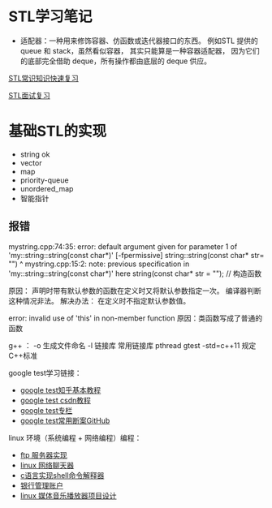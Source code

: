 # STL学习笔记

- 适配器：一种用来修饰容器、仿函数或迭代器接口的东西。
例如STL 提供的 queue 和 stack，虽然看似容器，
其实只能算是一种容器适配器，
因为它们的底部完全借助 deque，所有操作都由底层的 deque 供应。

[STL常识知识快速复习](https://zhuanlan.zhihu.com/p/476016358)

[STL面试复习](https://blog.csdn.net/daaikuaichuan/article/details/80717222)


# **基础STL的实现**

- string ok
- vector
- map
- priority-queue
- unordered_map
- 智能指针


## 报错
mystring.cpp:74:35: error: default argument given for parameter 1 of 'my::string::string(const char*)' [-fpermissive]
 string::string(const char* str= "")
                                   ^
mystring.cpp:15:2: note: previous specification in 'my::string::string(const char*)' here
  string(const char* str = "");   // 构造函数

原因：
声明时带有默认参数的函数在定义时又将默认参数指定一次。
编译器判断这种情况非法。
解决办法：
在定义时不指定默认参数值。

 error: invalid use of 'this' in non-member function
原因：类函数写成了普通的函数


g++ ：
-o 生成文件命名
-l 链接库 常用链接库 pthread gtest
-std=c++11 规定C++标准


google test学习链接：
- [google test知乎基本教程](https://zhuanlan.zhihu.com/p/544491071)
- [google test csdn教程](https://blog.csdn.net/CrackLewis/article/details/129179719)
- [google test专栏](https://cloud.tencent.com/developer/article/1471006)
- [google test常用断案GitHub](https://github.com/AngryHacker/articles/blob/master/src/open_source_components/google_gtest.md)



linux 环境（系统编程 + 网络编程）编程：
- [ftp 服务器实现](https://download.csdn.net/download/weixin_26731219/19593678?ops_request_misc=&request_id=&biz_id=103&spm=1018.2226.3001.4451.3)
- [linux 网络聊天器](https://download.csdn.net/download/scanf_linux/10889095?ops_request_misc=%257B%2522request%255Fid%2522%253A%2522167759050216800215092767%2522%252C%2522scm%2522%253A%252220140713.130102334.pc%255Fdownload.%2522%257D&request_id=167759050216800215092767&biz_id=1&spm=1018.2226.3001.4451.3)
- [c语言实现shell命令解释器](https://download.csdn.net/download/weixin_42172572/15734864?ops_request_misc=%257B%2522request%255Fid%2522%253A%2522167759039416800222836060%2522%252C%2522scm%2522%253A%252220140713.130102334.pc%255Fdownload.%2522%257D&request_id=167759039416800222836060&biz_id=1&spm=1018.2226.3001.4451.19)
- [银行管理账户](https://download.csdn.net/download/baimashaokun/11647119?ops_request_misc=%257B%2522request%255Fid%2522%253A%2522167759039416800222836060%2522%252C%2522scm%2522%253A%252220140713.130102334.pc%255Fdownload.%2522%257D&request_id=167759039416800222836060&biz_id=1&spm=1018.2226.3001.4451.16)
- [linux 媒体音乐播放器项目设计](https://download.csdn.net/download/dhyuan_88/20009811?ops_request_misc=&request_id=&biz_id=103&spm=1018.2226.3001.4451.3)





